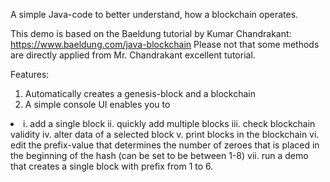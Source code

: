 A simple Java-code to better understand, how a blockchain operates. 

This demo is based on the Baeldung tutorial by Kumar Chandrakant: https://www.baeldung.com/java-blockchain
Please not that some methods are directly applied from Mr. Chandrakant excellent tutorial. 

Features:

1) Automatically creates a genesis-block and a blockchain
2) A simple console UI enables you to
<li>i. add a single block 
    ii. quickly add multiple blocks
    iii. check blockchain validity
    iv. alter data of a selected block
    v. print blocks in the blockchain
    vi. edit the prefix-value that determines the number of zeroes that is placed in the beginning of the hash (can be set to be between 1-8)
    vii. run a demo that creates a single block with prefix from 1 to 6. 
</li>
